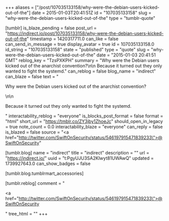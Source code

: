 +++
aliases = ["/post/107035133158/why-were-the-debian-users-kicked-out-of-the"]
date = 2015-01-03T20:41:51Z
id = "107035133158"
slug = "why-were-the-debian-users-kicked-out-of-the"
type = "tumblr-quote"

[tumblr]
is_blaze_pending = false
post_url = "https://indirect.io/post/107035133158/why-were-the-debian-users-kicked-out-of-the"
timestamp = 1420317711.0
can_like = false
can_send_in_message = true
display_avatar = true
id = 107035133158.0
id_string = "107035133158"
state = "published"
type = "quote"
slug = "why-were-the-debian-users-kicked-out-of-the"
date = "2015-01-03 20:41:51 GMT"
reblog_key = "TzsPXKPH"
summary = "Why were the Debian users kicked out of the anarchist convention?\n\n Because it turned out they only wanted to fight the systemd."
can_reblog = false
blog_name = "indirect"
can_blaze = false
text = "<p>Why were the Debian users kicked out of the anarchist convention?</p>\n\n<p>Because it turned out they only wanted to fight the systemd.</p>"
interactability_reblog = "everyone"
is_blocks_post_format = false
format = "html"
short_url = "https://tmblr.co/ZY3jby1ZhoeJc"
should_open_in_legacy = true
note_count = 0.0
interactability_blaze = "everyone"
can_reply = false
is_blazed = false
source = "<a href=\"http://twitter.com/SwiftOnSecurity/status/546197915471839233\">@SwiftOnSecurity</a>"

[tumblr.blog]
name = "indirect"
title = "indirect"
description = ""
url = "https://indirect.io/"
uuid = "t:PgyUJU3SA2Klwyt81UWAwQ"
updated = 1739927643.0
can_show_badges = false

[tumblr.blog.tumblrmart_accessories]

[tumblr.reblog]
comment = "<p><a href=\"http://twitter.com/SwiftOnSecurity/status/546197915471839233\">@SwiftOnSecurity</a></p>"
tree_html = ""
+++
